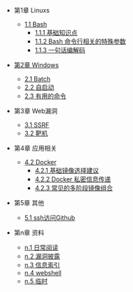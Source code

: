 - 第1章 Linuxs
  - [1.1 Bash](bash/Readme.md)
    - [1.1.1 基础知识点](bash/bash-base.md)  
	- [1.1.2 Bash 命令行相关的特殊参数](bash/bash-line-command-arguments.md)
    - [1.1.3 一句话编解码](encode.md)


- [第2章 Windows](windows/Readme.md)
  - [2.1 Batch](windows/windows-batch.md)
  - [2.2 自启动](windows/windows-startup.md)  
  - [2.3 有用的命令](windows/windows-commands.md)  
  

- 第3章 Web漏洞
  - [3.1 SSRF](ssrf.md)
  - [3.2 靶机](playgroud.md)  
  
- 第4章 应用相关
  - [4.2 Docker](docker/Readme.md)
    - [4.2.1  基础镜像选择建议](docker/docker-build.md)  
    - [4.2.2  Docker 私密信息传递](docker/docker-secret-build.md)  
    - [4.2.3  常见的多阶段镜像组合](docker/multi-stages-images.md)  
	
- 第5章 其他
  - [5.1 ssh访问Github ](github-ssh.md)

- 第n章 资料
  - [n.1 日常阅读](reading.md)
  - [n.2 漏洞披露](vulrepo.md)
  - [n.3 信息索引](sec-collection.md)  
  - [n.4 webshell](webshell.md)  
  - [n.5 临时](temp.md)  
